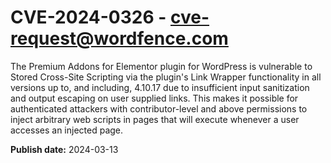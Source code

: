 # CVE-2024-0326 - cve-request@wordfence.com

The Premium Addons for Elementor plugin for WordPress is vulnerable to Stored Cross-Site Scripting via the plugin's Link Wrapper functionality in all versions up to, and including, 4.10.17 due to insufficient input sanitization and output escaping on user supplied links. This makes it possible for authenticated attackers with contributor-level and above permissions to inject arbitrary web scripts in pages that will execute whenever a user accesses an injected page.

**Publish date:** 2024-03-13
